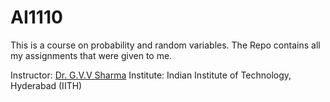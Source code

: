 # AI1110

This is a course on probability and random variables.
The Repo contains all my assignments that were given to me.


Instructor: [Dr. G.V.V Sharma](www.github.com/gadepall)
Institute: Indian Institute of Technology, Hyderabad (IITH)
